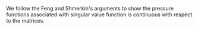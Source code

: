We follow the Feng and Shmerkin's arguments to show the pressure functions associated with singular value function is continuous with respect to the matrices.